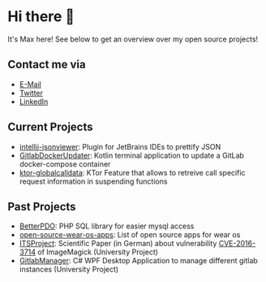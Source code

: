 # Hi there 👋

It's Max here! See below to get an overview over my open source projects!

## Contact me via
* [E-Mail](mailto:github@maax.gr)
* [Twitter](https://twitter.com/byCaelis)
* [LinkedIn](https://www.linkedin.com/in/grossmannmax/)

## Current Projects

* [intellij-jsonviewer](https://github.com/MaaxGr/intellij-jsonviewer): Plugin for JetBrains IDEs to prettify JSON
* [GitlabDockerUpdater](https://github.com/MaaxGr/GitlabDockerUpdater): Kotlin terminal application to update a GitLab docker-compose container
* [ktor-globalcalldata](https://github.com/MaaxGr/ktor-globalcalldata): KTor Feature that allows to retreive call specific request information in suspending functions


## Past Projects

* [BetterPDO](https://github.com/MaaxGr/BetterPDO): PHP SQL library for easier mysql access
* [open-source-wear-os-apps](https://github.com/MaaxGr/open-source-wear-os-apps): List of open source apps for wear os
* [ITSProject](https://github.com/max-grossmann/ItsProject): Scientific Paper (in German) about vulnerability [CVE-2016-3714](https://www.cvedetails.com/cve/CVE-2016-3714/) of ImageMagick (University Project)
* [GitlabManager](https://github.com/maaxgr/GitlabManager): C# WPF Desktop Application to manage different gitlab instances (University Project) 
